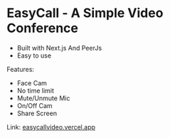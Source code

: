 <h1> EasyCall - A Simple Video Conference </h1>

- Built with Next.js And PeerJs
- Easy to use

Features:
- Face Cam
- No time limit
- Mute/Unmute Mic
- On/Off Cam
- Share Screen


Link: <a href="https://easycallvideo.vercel.app">easycallvideo.vercel.app</a>
